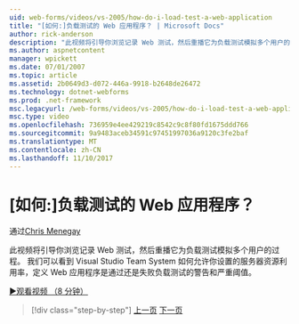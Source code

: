 ```yaml
---
uid: web-forms/videos/vs-2005/how-do-i-load-test-a-web-application
title: "[如何:]负载测试的 Web 应用程序？ | Microsoft Docs"
author: rick-anderson
description: "此视频将引导你浏览记录 Web 测试，然后重播它为负载测试模拟多个用户的过程。 我们可以看到如何 Visual Studio..."
ms.author: aspnetcontent
manager: wpickett
ms.date: 07/01/2007
ms.topic: article
ms.assetid: 2b0649d3-d072-446a-9918-b2648de26472
ms.technology: dotnet-webforms
ms.prod: .net-framework
msc.legacyurl: /web-forms/videos/vs-2005/how-do-i-load-test-a-web-application
msc.type: video
ms.openlocfilehash: 736959e4ee429219c8542c9c8f80fd1675ddd766
ms.sourcegitcommit: 9a9483aceb34591c97451997036a9120c3fe2baf
ms.translationtype: MT
ms.contentlocale: zh-CN
ms.lasthandoff: 11/10/2017
---
```

<a name="how-do-i-load-test-a-web-application"></a>[如何:]负载测试的 Web 应用程序？
====================
通过[Chris Menegay](https://twitter.com/CMenegay)

此视频将引导你浏览记录 Web 测试，然后重播它为负载测试模拟多个用户的过程。 我们可以看到 Visual Studio Team System 如何允许你设置的服务器资源利用率，定义 Web 应用程序是通过还是失败负载测试的警告和严重阈值。

[&#9654;观看视频 （8 分钟）](https://channel9.msdn.com/Blogs/ASP-NET-Site-Videos/how-do-i-load-test-a-web-application)

>[!div class="step-by-step"]
[上一页](how-do-i-practice-test-driven-development.md)
[下一页](how-do-i-tune-web-application-performance-with-profiling.md)
